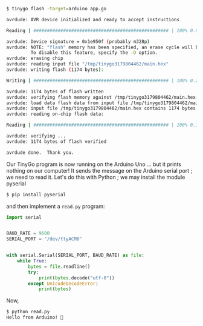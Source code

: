 


```bash
$ tinygo flash -target=arduino app.go

avrdude: AVR device initialized and ready to accept instructions

Reading | ################################################## | 100% 0.00s

avrdude: Device signature = 0x1e950f (probably m328p)
avrdude: NOTE: "flash" memory has been specified, an erase cycle will be performed
         To disable this feature, specify the -D option.
avrdude: erasing chip
avrdude: reading input file "/tmp/tinygo3179804462/main.hex"
avrdude: writing flash (1174 bytes):

Writing | ################################################## | 100% 0.20s

avrdude: 1174 bytes of flash written
avrdude: verifying flash memory against /tmp/tinygo3179804462/main.hex:
avrdude: load data flash data from input file /tmp/tinygo3179804462/main.hex:
avrdude: input file /tmp/tinygo3179804462/main.hex contains 1174 bytes
avrdude: reading on-chip flash data:

Reading | ################################################## | 100% 0.16s

avrdude: verifying ...
avrdude: 1174 bytes of flash verified

avrdude done.  Thank you.
```

Our TinyGo program is now running on the Arduino Uno ... but it prints nothing
on our computer! It sends the message on the Arduino serial port ; we need to
read it. Let's do this with Python ; we may install the module pyserial

```bash
$ pip install pyserial
```

and then implement a `read.py` program:

```python
import serial


BAUD_RATE = 9600
SERIAL_PORT = "/dev/ttyACM0"


with serial.Serial(SERIAL_PORT, BAUD_RATE) as file:
    while True:
        bytes = file.readline()
        try:
            print(bytes.decode("utf-8"))
        except UnicodeDecodeError:
            print(bytes)
```

Now, 

```bash
$ python read.py
Hello from Arduino! 👋
```